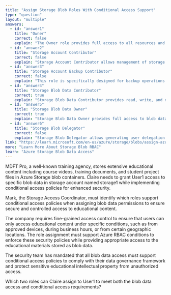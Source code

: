 ```yaml
---
title: "Assign Storage Blob Roles With Conditional Access Support"
type: "question"
layout: "multiple"
answers:
  - id: "answer1"
    title: "Owner"
    correct: false
    explain: "The Owner role provides full access to all resources and permissions but is too broad for blob-specific access. While it supports conditions, it's not designed specifically for blob data access and violates the principle of least privilege."
  - id: "answer2"
    title: "Storage Account Contributor"
    correct: false
    explain: "Storage Account Contributor allows management of storage accounts but doesn't provide data plane access to blob contents. This role also doesn't support conditional access policies for blob data operations."
  - id: "answer3"
    title: "Storage Account Backup Contributor"
    correct: false
    explain: "This role is specifically designed for backup operations and doesn't provide general blob data access. It's not appropriate for regular user access to blob data and doesn't support conditional access for standard blob operations."
  - id: "answer4"
    title: "Storage Blob Data Contributor"
    correct: true
    explain: "Storage Blob Data Contributor provides read, write, and delete access to blob data while supporting Azure RBAC conditions. This role is perfect for users who need to manage blob data with conditional access policies."
  - id: "answer5"
    title: "Storage Blob Data Owner"
    correct: true
    explain: "Storage Blob Data Owner provides full access to blob data including the ability to manage permissions and supports Azure RBAC conditions. This role offers comprehensive blob data access with conditional access support."
  - id: "answer6"
    title: "Storage Blob Delegator"
    correct: false
    explain: "Storage Blob Delegator allows generating user delegation SAS keys but doesn't provide direct access to blob data. This role is used for SAS token creation rather than direct blob data access and doesn't meet the requirement."
link: "https://learn.microsoft.com/en-us/azure/storage/blobs/assign-azure-role-data-access"
more: "Learn More About Storage Blob RBAC"
learn: "Azure Storage Blob Data Access"
---
```


MDFT Pro, a well-known training agency, stores extensive educational content including course videos, training documents, and student project files in Azure Storage blob containers. Claire needs to grant User1 access to specific blob data in storage account named storage1 while implementing conditional access policies for enhanced security.

Mark, the Storage Access Coordinator, must identify which roles support conditional access policies when assigning blob data permissions to ensure secure and controlled access to educational content. 

The company requires fine-grained access control to ensure that users can only access educational content under specific conditions, such as from approved devices, during business hours, or from certain geographic locations. The role assignment must support Azure RBAC conditions to enforce these security policies while providing appropriate access to the educational materials stored as blob data.

The security team has mandated that all blob data access must support conditional access policies to comply with their data governance framework and protect sensitive educational intellectual property from unauthorized access.

Which two roles can Claire assign to User1 to meet both the blob data access and conditional access requirements?
